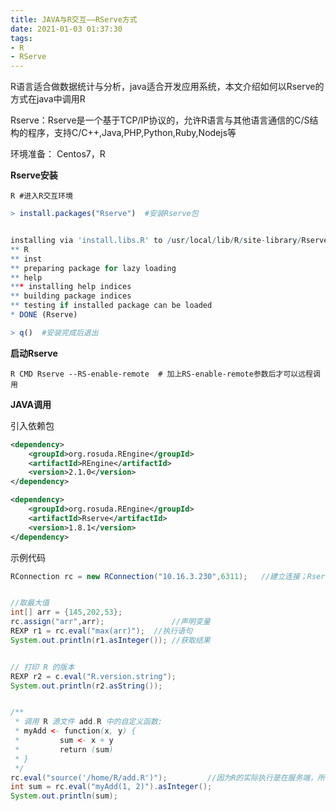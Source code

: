 ```yaml
---
title: JAVA与R交互——RServe方式
date: 2021-01-03 01:37:30
tags:
- R
- RServe
---
```


 

R语言适合做数据统计与分析，java适合开发应用系统，本文介绍如何以Rserve的方式在java中调用R

Rserve：Rserve是一个基于TCP/IP协议的，允许R语言与其他语言通信的C/S结构的程序，支持C/C++,Java,PHP,Python,Ruby,Nodejs等

环境准备： Centos7，R



**Rserve安装**

`R #进入R交互环境`

```R
> install.packages("Rserve")  #安装Rserve包


installing via 'install.libs.R' to /usr/local/lib/R/site-library/Rserve
** R
** inst
** preparing package for lazy loading
** help
*** installing help indices
** building package indices
** testing if installed package can be loaded
* DONE (Rserve)

> q()  #安装完成后退出

```

**启动Rserve**

`R CMD Rserve --RS-enable-remote  # 加上RS-enable-remote参数后才可以远程调用`

**JAVA调用**

引入依赖包

```xml
<dependency>
    <groupId>org.rosuda.REngine</groupId>
    <artifactId>REngine</artifactId>
    <version>2.1.0</version>
</dependency>

<dependency>
    <groupId>org.rosuda.REngine</groupId>
    <artifactId>Rserve</artifactId>
    <version>1.8.1</version>
</dependency>
```

示例代码

```java
RConnection rc = new RConnection("10.16.3.230",6311);	//建立连接；Rserve默认启动端口6311


//取最大值
int[] arr = {145,202,53};
rc.assign("arr",arr);				//声明变量
REXP r1 = rc.eval("max(arr)");	//执行语句
System.out.println(r1.asInteger());	//获取结果


// 打印 R 的版本
REXP r2 = c.eval("R.version.string");
System.out.println(r2.asString());


/**
 * 调用 R 源文件 add.R 中的自定义函数:
 * myAdd <- function(x, y) {
 *         sum <- x + y
 *         return (sum)
 * }
 */
rc.eval("source('/home/R/add.R')");			//因为R的实际执行是在服务端，所以在读取文件等操作时读的是服务端的文件
int sum = rc.eval("myAdd(1, 2)").asInteger();
System.out.println(sum);

```

